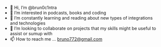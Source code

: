 - 👋 Hi, I’m @brun0c1ntra
- 👀 I’m interested in podcasts, books and coding
- 🌱 I’m constantly learning and reading about new types of integrations and technologies
- 💞️ I’m looking to collaborate on projects that my skills might be useful to assist or sumup with
- 📫 How to reach me ... bruno772@gmail.com

<!---
brun0c1ntra/brun0c1ntra is a ✨ special ✨ repository because its `README.md` (this file) appears on your GitHub profile.
You can click the Preview link to take a look at your changes.
--->
